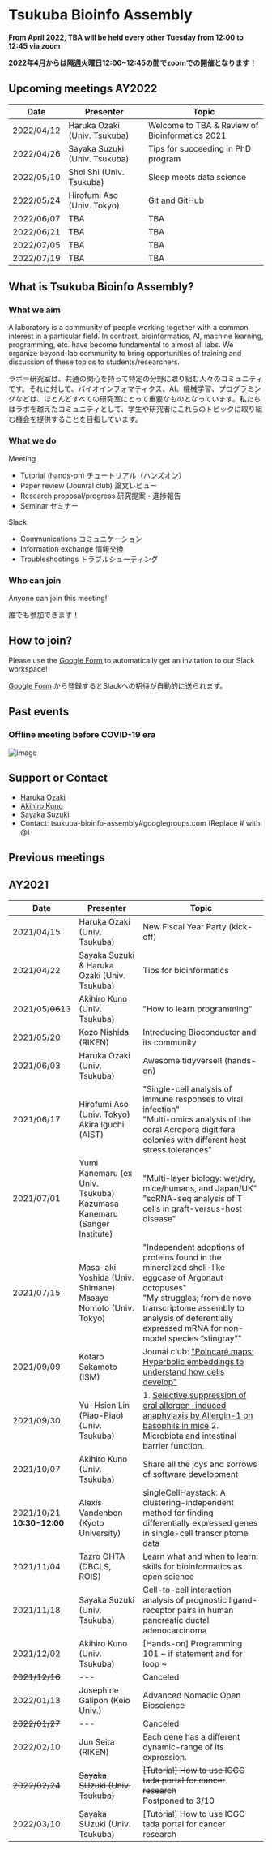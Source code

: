 # Tsukuba Bioinfo Assembly

**From April 2022, TBA will be held every other Tuesday from 12:00 to 12:45 via zoom**

**2022年4月からは隔週火曜日12:00~12:45の間でzoomでの開催となります！**

## Upcoming meetings AY2022

| Date | Presenter | Topic |
| -- | -- | -- | 
| 2022/04/12 | Haruka Ozaki (Univ. Tsukuba) | Welcome to TBA & Review of Bioinformatics 2021 |
| 2022/04/26 | Sayaka Suzuki (Univ. Tsukuba) | Tips for succeeding in PhD program |
| 2022/05/10 | Shoi Shi (Univ. Tsukuba) | Sleep meets data science |
| 2022/05/24 | Hirofumi Aso (Univ. Tokyo) | Git and GitHub |
| 2022/06/07 | TBA | TBA |
| 2022/06/21 | TBA | TBA |
| 2022/07/05 | TBA | TBA |
| 2022/07/19 | TBA | TBA |


## What is Tsukuba Bioinfo Assembly?

### What we aim

A laboratory is a community of people working together with a common interest in a particular field. In contrast, bioinformatics, AI, machine learning, programming, etc. have become fundamental to almost all labs. We organize beyond-lab community to bring opportunities of training and discussion of these topics to students/researchers.

ラボ＝研究室は、共通の関心を持って特定の分野に取り組む人々のコミュニティです。それに対して、バイオインフォマティクス、AI、機械学習、プログラミングなどは、ほとんどすべての研究室にとって重要なものとなっています。私たちはラボを越えたコミュニティとして、学生や研究者にこれらのトピックに取り組む機会を提供することを目指しています。

### What we do

Meeting

- Tutorial (hands-on)  チュートリアル（ハンズオン）
- Paper review (Jounral club)  論文レビュー
- Research proposal/progress  研究提案・進捗報告
- Seminar  セミナー


Slack

- Communications  コミュニケーション
- Information exchange  情報交換
- Troubleshootings  トラブルシューティング


### Who can join

Anyone can join this meeting!

誰でも参加できます！

## How to join?

Please use the [Google Form](https://forms.gle/CjqDFPbP1xjtJaFh6) to automatically get an invitation to our Slack workspace!

[Google Form](https://forms.gle/CjqDFPbP1xjtJaFh6) から登録するとSlackへの招待が自動的に送られます。

## Past events

### Offline meeting before COVID-19 era

![image](https://user-images.githubusercontent.com/2063184/114187841-69386080-9983-11eb-8c13-97313a4be3f3.png)


## Support or Contact

- [Haruka Ozaki](https://github.com/yuifu)
- [Akihiro Kuno](https://github.com/akikuno)
- [Sayaka Suzuki](https://github.com/sayasuzu)
- Contact: tsukuba-bioinfo-assembly#googlegroups.com (Replace # with @)

## Previous meetings
## AY2021

| Date | Presenter | Topic |
| -- | -- | -- |
| 2021/04/15 | Haruka Ozaki (Univ. Tsukuba) | New Fiscal Year Party (kick-off) | 
| 2021/04/22 | Sayaka Suzuki & Haruka Ozaki (Univ. Tsukuba) | Tips for bioinformatics | 
| 2021/05/~~06~~13 | Akihiro Kuno (Univ. Tsukuba) | "How to learn programming" | 
| 2021/05/20 | Kozo Nishida (RIKEN) | Introducing Bioconductor and its community | 
| 2021/06/03 | Haruka Ozaki (Univ. Tsukuba) | Awesome tidyverse!! (hands-on) | 
| 2021/06/17 | Hirofumi Aso (Univ. Tokyo) <br> Akira Iguchi (AIST) | "Single-cell analysis of immune responses to viral infection" <br> "Multi-omics analysis of the coral Acropora digitifera colonies with different heat stress tolerances" | 
| 2021/07/01 | Yumi Kanemaru (ex Univ. Tsukuba) <br> Kazumasa Kanemaru (Sanger Institute) | "Multi-layer biology: wet/dry, mice/humans, and Japan/UK" <br> "scRNA-seq analysis of T cells in graft-versus-host disease" | 
| 2021/07/15 | Masa-aki Yoshida (Univ. Shimane) <br> Masayo Nomoto (Univ. Tokyo) | "Independent adoptions of proteins found in the mineralized shell-like eggcase of Argonaut octopuses" <br> "My struggles; from de novo transcriptome assembly to analysis of deferentially expressed mRNA for non-model species “stingray”" | 
| 2021/09/09 | Kotaro Sakamoto (ISM) | Jounal club: ["Poincaré maps: Hyperbolic embeddings to understand how cells develop"](https://ai.facebook.com/blog/poincare-maps-hyperbolic-embeddings-to-understand-how-cells-develop/) | 
| 2021/09/30 | Yu-Hsien Lin (Piao-Piao) (Univ. Tsukuba)| 1. [Selective suppression of oral allergen-induced anaphylaxis by Allergin-1 on basophils in mice]( https://academic.oup.com/intimm/article/32/3/213/5622929) 2. Microbiota and intestinal barrier function. | 
| 2021/10/07 | Akihiro Kuno (Univ. Tsukuba) | Share all the joys and sorrows of software development | 
| 2021/10/21 <br> **10:30-12:00** | Alexis Vandenbon (Kyoto University) | singleCellHaystack: A clustering-independent method for finding differentially expressed genes in single-cell transcriptome data | 
| 2021/11/04 | Tazro OHTA (DBCLS, ROIS) | Learn what and when to learn: skills for bioinformatics as open science | 
| 2021/11/18 | Sayaka Suzuki (Univ. Tsukuba) | Cell-to-cell interaction analysis of prognostic ligand-receptor pairs in human pancreatic ductal adenocarcinoma | 
| 2021/12/02 | Akihiro Kuno (Univ. Tsukuba) | [Hands-on] Programming 101 ~ if statement and for loop ~ | 
| ~~2021/12/16~~ | --- | Canceled |
| 2022/01/13 | Josephine Galipon (Keio Univ.) | Advanced Nomadic Open Bioscience | 
| ~~2022/01/27~~ | --- | Canceled |
| 2022/02/10 | Jun Seita (RIKEN) | Each gene has a different dynamic-range of its expression. | 
| ~~2022/02/24~~ | ~~Sayaka SUzuki (Univ. Tsukuba)~~ | ~~[Tutorial] How to use ICGC tada portal for cancer research~~ <br>Postponed to 3/10 | 
| 2022/03/10 | Sayaka SUzuki (Univ. Tsukuba) | [Tutorial] How to use ICGC tada portal for cancer research | 

